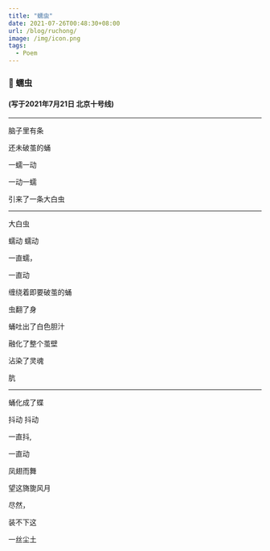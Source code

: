 ```yaml
---
title: "蠕虫"
date: 2021-07-26T00:48:30+08:00
url: /blog/ruchong/
image: /img/icon.png
tags:
  - Poem
---
```



### 🐛 蠕虫

#### (写于2021年7月21日 北京十号线)

---

脑子里有条

还未破茧的蛹

一蠕一动

一动一蠕

引来了一条大白虫

---

大白虫

蠕动 蠕动

一直蠕，

一直动

缠绕着即要破茧的蛹

虫翻了身

蛹吐出了白色胆汁

融化了整个茧壁

沾染了灵魂

肮

---

蛹化成了蝶

抖动 抖动

一直抖,

一直动

凤翅而舞

望这旖旎风月

尽然，

装不下这

一丝尘土